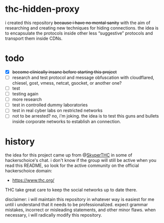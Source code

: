 # thc-hidden-proxy
i created this repository ~~because i have no mental sanity~~ with the aim of researching and creating new techniques for hiding connections. the idea is to encapsulate the protocols inside other less “suggestive” protocols and transport them inside CDNs.

# todo
- [x] ~~become clinically insane before starting this project~~
- [ ] research and test protocol and message obfuscation with cloudflared, chiesel, gost, vmess, netcat, gsocket, or another one?
- [ ] test
- [ ] testing again
- [ ] more research
- [ ] test in controlled dummy laboratories
- [ ] test in real cyber labs on restricted networks
- [ ] not to be arrested? no, i'm joking. the idea is to test this guns and bullets inside corporate networks to establish an connection.

# history
the idea for this project came up from @[SkyperTHC](https://github.com/SkyperTHC) in some of hackerschoice's chat. i don't know if the group will still be active when you read this README, so look for the active community on the official hackerschoice domain:
- https://www.thc.org/

THC take great care to keep the social networks up to date there.

disclaimer: i will maintain this repository in whatever way is easiest for me until i understand that it needs to be professionalized. expect grammar mistakes, incorrect or misleading statements, and other minor flaws. when necessary, i will radically modify this repository.
